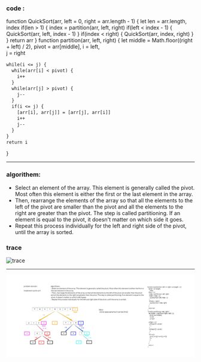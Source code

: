 ### code :
function QuickSort(arr, left = 0, right = arr.length - 1) {
    let len = arr.length,
        index
    if(len > 1) {
      index = partition(arr, left, right)
      if(left < index - 1) {
        QuickSort(arr, left, index - 1)
      } 
      if(index < right) {
        QuickSort(arr, index, right)
      }
    }
    return arr
  }
  function partition(arr, left, right) {
    let middle = Math.floor((right + left) / 2),
        pivot = arr[middle],
        i = left,                 
        j = right                 
  
    while(i <= j) {
      while(arr[i] < pivot) {
        i++
      }
      while(arr[j] > pivot) {
        j--
      }
      if(i <= j) {
        [arr[i], arr[j]] = [arr[j], arr[i]] 
        i++
        j--
      }
    }
    return i
  }

----------------------
### algorithem:

 - Select an element of the array. This element is generally called the pivot. Most often this element is either the first or the last element in the array.
- Then, rearrange the elements of the array so that all the elements to the left of the pivot are smaller than the pivot and all the elements to the right are greater than the pivot. The step is called partitioning. If an element is equal to the pivot, it doesn't matter on which side it goes.
- Repeat this process individually for the left and right side of the pivot, until the array is sorted.

### trace

![trace](../asset/quickTrace.png)


--------------------

![white bored](../asset/quickSort.png)